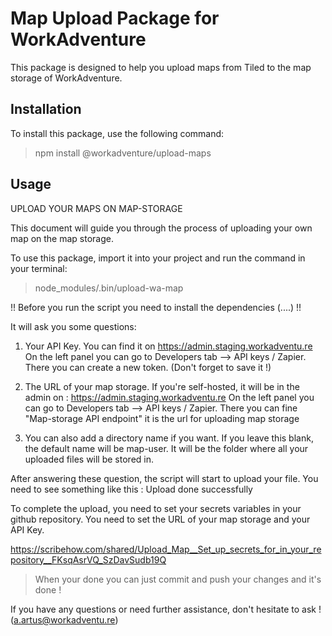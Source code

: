 # Map Upload Package for WorkAdventure

This package is designed to help you upload maps from Tiled to the map storage of WorkAdventure.

## Installation

To install this package, use the following command:

> npm install @workadventure/upload-maps

## Usage

UPLOAD YOUR MAPS ON MAP-STORAGE

This document will guide you through the process of uploading your own map on the map storage.

To use this package, import it into your project and run the command in your terminal:

> node_modules/.bin/upload-wa-map

!! Before you run the script you need to install the dependencies (....) !!

It will ask you some questions:

1. Your API Key. You can find it on https://admin.staging.workadventu.re
   On the left panel you can go to Developers tab --> API keys / Zapier.
   There you can create a new token. (Don't forget to save it !)

2. The URL of your map storage. If you're self-hosted, it will be in the admin on : https://admin.staging.workadventu.re
   On the left panel you can go to Developers tab --> API keys / Zapier.
   There you can fine "Map-storage API endpoint" it is the url for uploading map storage

3. You can also add a directory name if you want. If you leave this blank, the default name will be map-user.
   It will be the folder where all your uploaded files will be stored in.

After answering these question, the script will start to upload your file. You need to see something like this : Upload done successfully

To complete the upload, you need to set your secrets variables in your github repository. You need to set the URL of your map storage and your API Key.

https://scribehow.com/shared/Upload_Map__Set_up_secrets_for_in_your_repository__FKsqAsrVQ_SzDavSudb19Q

> When your done you can just commit and push your changes and it's done !

If you have any questions or need further assistance, don't hesitate to ask ! (a.artus@workadventu.re)
